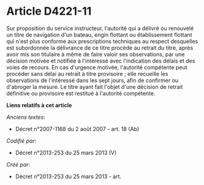 # Article D4221-11

Sur proposition du service instructeur, l'autorité qui a délivré ou renouvelé un titre de navigation d'un bateau, engin
flottant ou établissement flottant qui n'est plus conforme aux prescriptions techniques au respect desquelles est subordonnée
la délivrance de ce titre procède au retrait du titre, après avoir mis son titulaire à même de faire valoir ses observations,
par une décision motivée et notifiée à l'intéressé avec l'indication des délais et des voies de recours. En cas d'urgence
motivée, l'autorité compétente peut procéder sans délai au retrait à titre provisoire ; elle recueille les observations de
l'intéressé dans les sept jours, afin de confirmer ou d'abroger la mesure. Le titre ayant fait l'objet d'une décision de
retrait définitive ou provisoire est restitué à l'autorité compétente.

**Liens relatifs à cet article**

_Anciens textes_:

  - Décret n°2007-1168 du 2 août 2007 - art. 18 (Ab)

_Codifié par_:

  - Décret n°2013-253 du 25 mars 2013 (V)

_Créé par_:

  - Décret n°2013-253 du 25 mars 2013 - art.

